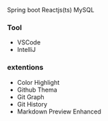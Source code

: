 Spring boot
Reactjs(ts)
MySQL

### Tool
- VSCode
- IntelliJ

### extentions 
- Color Highlight 
- Github Thema
- Git Graph
- Git History
- Markdown Preview Enhanced

